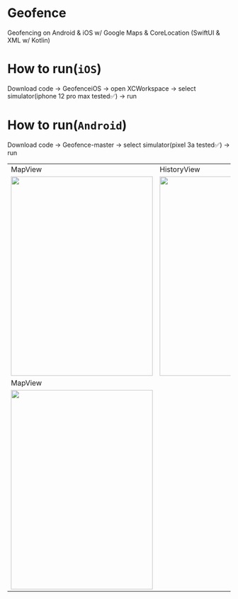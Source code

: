 # Geofence
Geofencing on Android & iOS w/ Google Maps & CoreLocation (SwiftUI & XML w/ Kotlin)
# How to run(`iOS`) 
Download code -> GeofenceiOS -> open XCWorkspace -> select simulator(iphone 12 pro max tested✅) -> run<br>
# How to run(`Android`) 
Download code -> Geofence-master ->  select simulator(pixel 3a tested✅) ->  run<br>
<table>
  <tr>
    <td>MapView</td>
     <td colspan="2">HistoryView</td>
  </tr>
  <tr>
    <td><img src="https://user-images.githubusercontent.com/49708426/170116106-8dfa3810-b457-411c-b422-b75d5a514a79.png" width=320 height=450></td>
    <td><img src="https://user-images.githubusercontent.com/49708426/170116499-bfba7d4f-3fe0-4730-902c-ded4d2760939.png" width=320 height=450></td>
       <td><img src="https://user-images.githubusercontent.com/49708426/170116787-f3bb43d1-840d-42fd-adea-61fba7e35cf2.png" width=320 height=450></td>

  </tr>
    <tr>
    <td>MapView</td>
     <td colspan="2"></td>
  </tr>
  <tr>
    <td><img src="https://user-images.githubusercontent.com/49708426/170178983-f4c3767c-e9da-4500-977f-a65a8dc60e71.png" width=320 height=450></td>
    <td colspan="2"></td>

  </tr>
  </table>
